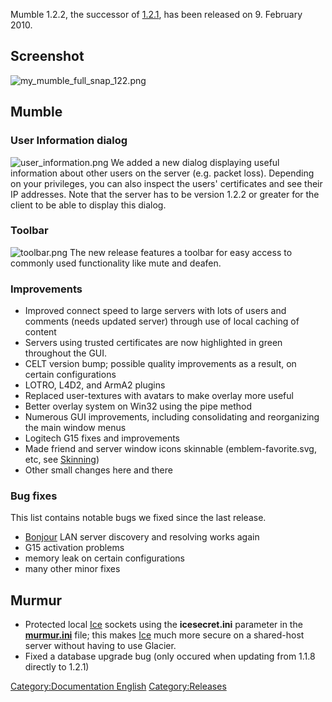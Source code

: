 Mumble 1.2.2, the successor of [1.2.1](1.2.1 "wikilink"), has been
released on 9. February 2010.

## Screenshot

![my_mumble_full_snap_122.png](my_mumble_full_snap_122.png
"my_mumble_full_snap_122.png")

## Mumble

### User Information dialog

![user_information.png](user_information.png "user_information.png") We
added a new dialog displaying useful information about other users on
the server (e.g. packet loss). Depending on your privileges, you can
also inspect the users' certificates and see their IP addresses. Note
that the server has to be version 1.2.2 or greater for the client to be
able to display this dialog.



### Toolbar

![toolbar.png](toolbar.png "toolbar.png") The new release features a
toolbar for easy access to commonly used functionality like mute and
deafen.



### Improvements

  - Improved connect speed to large servers with lots of users and
    comments (needs updated server) through use of local caching of
    content
  - Servers using trusted certificates are now highlighted in green
    throughout the GUI.
  - CELT version bump; possible quality improvements as a result, on
    certain configurations
  - LOTRO, L4D2, and ArmA2 plugins
  - Replaced user-textures with avatars to make overlay more useful
  - Better overlay system on Win32 using the pipe method
  - Numerous GUI improvements, including consolidating and reorganizing
    the main window menus
  - Logitech G15 fixes and improvements
  - Made friend and server window icons skinnable (emblem-favorite.svg,
    etc, see [Skinning](Skinning "wikilink"))
  - Other small changes here and there

### Bug fixes

This list contains notable bugs we fixed since the last release.

  - [Bonjour](Bonjour "wikilink") LAN server discovery and resolving
    works again
  - G15 activation problems
  - memory leak on certain configurations
  - many other minor fixes

## Murmur

  - Protected local [Ice](Ice "wikilink") sockets using the
    **icesecret.ini** parameter in the
    **[murmur.ini](murmur.ini "wikilink")** file; this makes
    [Ice](Ice "wikilink") much more secure on a shared-host server
    without having to use Glacier.
  - Fixed a database upgrade bug (only occured when updating from 1.1.8
    directly to 1.2.1)

[Category:Documentation
English](Category:Documentation_English "wikilink")
[Category:Releases](Category:Releases "wikilink")
